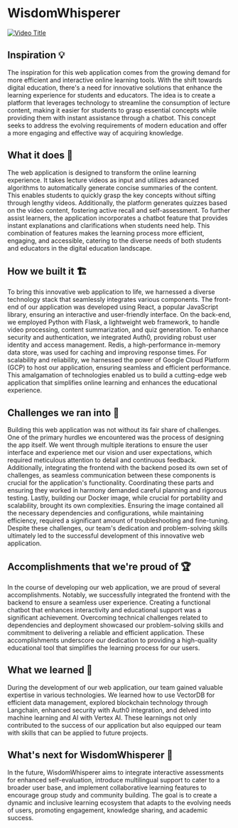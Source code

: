 # WisdomWhisperer
[![Video Title](https://img.youtube.com/vi/006indNv30U/0.jpg)](https://www.youtube.com/watch?v=006indNv30U)
## Inspiration 💡

The inspiration for this web application comes from the growing demand for more efficient and interactive online learning tools. With the shift towards digital education, there's a need for innovative solutions that enhance the learning experience for students and educators. The idea is to create a platform that leverages technology to streamline the consumption of lecture content, making it easier for students to grasp essential concepts while providing them with instant assistance through a chatbot. This concept seeks to address the evolving requirements of modern education and offer a more engaging and effective way of acquiring knowledge.

## What it does 🚀

The web application is designed to transform the online learning experience. It takes lecture videos as input and utilizes advanced algorithms to automatically generate concise summaries of the content. This enables students to quickly grasp the key concepts without sifting through lengthy videos. Additionally, the platform generates quizzes based on the video content, fostering active recall and self-assessment. To further assist learners, the application incorporates a chatbot feature that provides instant explanations and clarifications when students need help. This combination of features makes the learning process more efficient, engaging, and accessible, catering to the diverse needs of both students and educators in the digital education landscape.

## How we built it 🏗️

To bring this innovative web application to life, we harnessed a diverse technology stack that seamlessly integrates various components. The front-end of our application was developed using React, a popular JavaScript library, ensuring an interactive and user-friendly interface. On the back-end, we employed Python with Flask, a lightweight web framework, to handle video processing, content summarization, and quiz generation. To enhance security and authentication, we integrated Auth0, providing robust user identity and access management. Redis, a high-performance in-memory data store, was used for caching and improving response times. For scalability and reliability, we harnessed the power of Google Cloud Platform (GCP) to host our application, ensuring seamless and efficient performance. This amalgamation of technologies enabled us to build a cutting-edge web application that simplifies online learning and enhances the educational experience.

## Challenges we ran into 🧩

Building this web application was not without its fair share of challenges. One of the primary hurdles we encountered was the process of designing the app itself. We went through multiple iterations to ensure the user interface and experience met our vision and user expectations, which required meticulous attention to detail and continuous feedback. Additionally, integrating the frontend with the backend posed its own set of challenges, as seamless communication between these components is crucial for the application's functionality. Coordinating these parts and ensuring they worked in harmony demanded careful planning and rigorous testing. Lastly, building our Docker image, while crucial for portability and scalability, brought its own complexities. Ensuring the image contained all the necessary dependencies and configurations, while maintaining efficiency, required a significant amount of troubleshooting and fine-tuning. Despite these challenges, our team's dedication and problem-solving skills ultimately led to the successful development of this innovative web application.

## Accomplishments that we're proud of 🏆

In the course of developing our web application, we are proud of several accomplishments. Notably, we successfully integrated the frontend with the backend to ensure a seamless user experience. Creating a functional chatbot that enhances interactivity and educational support was a significant achievement. Overcoming technical challenges related to dependencies and deployment showcased our problem-solving skills and commitment to delivering a reliable and efficient application. These accomplishments underscore our dedication to providing a high-quality educational tool that simplifies the learning process for our users.

## What we learned 🧠

During the development of our web application, our team gained valuable expertise in various technologies. We learned how to use VectorDB for efficient data management, explored blockchain technology through Langchain, enhanced security with Auth0 integration, and delved into machine learning and AI with Vertex AI. These learnings not only contributed to the success of our application but also equipped our team with skills that can be applied to future projects.

## What's next for WisdomWhisperer 🚀

In the future, WisdomWhisperer aims to integrate interactive assessments for enhanced self-evaluation, introduce multilingual support to cater to a broader user base, and implement collaborative learning features to encourage group study and community building. The goal is to create a dynamic and inclusive learning ecosystem that adapts to the evolving needs of users, promoting engagement, knowledge sharing, and academic success.
